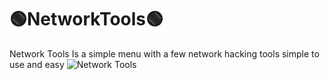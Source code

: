 #                                        🟢NetworkTools🟢
Network Tools Is a simple menu with a few network hacking tools simple to use and easy
![Network Tools](https://github.com/GoobGub/NetworkTools/assets/129594730/1d78f614-b603-4be6-84bb-f8be3c91fabe)
